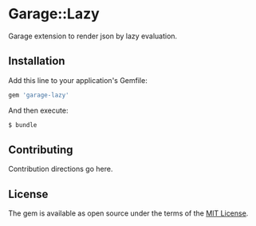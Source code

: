 # Garage::Lazy
Garage extension to render json by lazy evaluation.

## Installation
Add this line to your application's Gemfile:

```ruby
gem 'garage-lazy'
```

And then execute:
```bash
$ bundle
```

## Contributing
Contribution directions go here.

## License
The gem is available as open source under the terms of the [MIT License](https://opensource.org/licenses/MIT).
